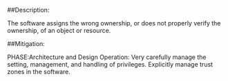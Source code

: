 ##Description:

The software assigns the wrong ownership, or does not properly verify the ownership, of an object or resource.



##Mitigation:


PHASE:Architecture and Design Operation:
Very carefully manage the setting, management, and handling of privileges. Explicitly manage trust zones in the software.

